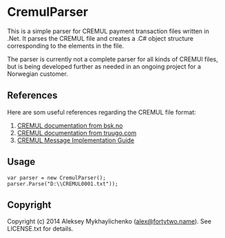 # CremulParser
This is a simple parser for CREMUL payment transaction files written in .Net. It parses the CREMUL file and creates a .C# object structure corresponding to the elements in the file.

The parser is currently not a complete parser for all kinds of CREMUl files, but is 
being developed further as needed in an ongoing project for a Norwegian customer. 

## References

Here are som useful references regarding the CREMUL file format:

1. [CREMUL documentation from bsk.no](http://bsk.no/hovedmeny/gjeldende-standarder.aspx)
2. [CREMUL documentation from truugo.com](http://www.truugo.com/edifact/d12b/cremul/)
3. [CREMUL Message Implementation Guide](http://bsk.no/media/18247/CREMUL_BSK_v2_13_d96A_Final_201204.pdf)

## Usage
```
var parser = new CremulParser();
parser.Parse("D:\\CREMUL0001.txt"));

```

## Copyright

Copyright (c) 2014 Aleksey Mykhaylichenko (alex@fortytwo.name). See LICENSE.txt for details.
